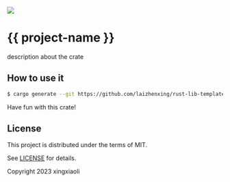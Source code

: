 ![](https://github.com/laizhenxing/rust-lib-template/workflows/build/badge.svg)

# {{ project-name }}

description about the crate

## How to use it

```bash
$ cargo generate --git https://github.com/laizhenxing/rust-lib-template
```

Have fun with this crate!

## License

This project is distributed under the terms of MIT.

See [LICENSE](LICENSE.md) for details.

Copyright 2023 xingxiaoli 
